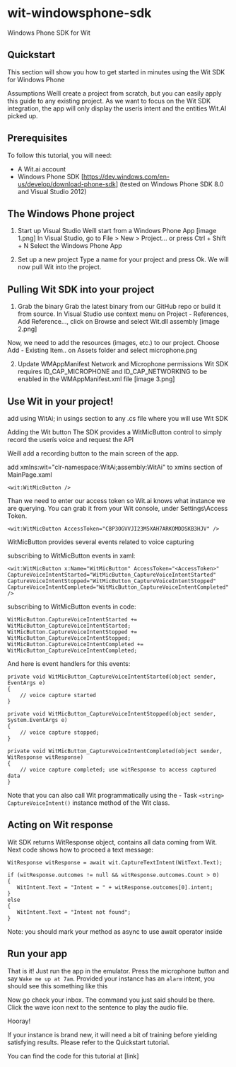 wit-windowsphone-sdk
====================

Windows Phone SDK for Wit


## Quickstart

This section will show you how to get started in minutes using the Wit SDK for Windows Phone

Assumptions
Weíll create a project from scratch, but you can easily apply this guide to any existing project.
As we want to focus on the Wit SDK integration, the app will only display the userís intent and the entities Wit.AI picked up.

## Prerequisites
To follow this tutorial, you will need:

- A Wit.ai account
- Windows Phone SDK [https://dev.windows.com/en-us/develop/download-phone-sdk] (tested on Windows Phone SDK 8.0 and Visual Studio 2012)

## The Windows Phone project

1. Start up Visual Studio
Weíll start from a Windows Phone App [image 1.png]
In Visual Studio, go to File > New > Project... or press Ctrl + Shift + N
Select the Windows Phone App

2. Set up a new project
Type a name for your project and press Ok.
We will now pull Wit into the project.

## Pulling Wit SDK into your project

1. Grab the binary
Grab the latest binary from our GitHub repo or build it from source.
In Visual Studio use context menu on Project - References, Add Reference..., click on Browse and select Wit.dll assembly [image 2.png] 

Now, we need to add the resources (images, etc.) to our project.
Choose  Add - Existing Item.. on Assets folder and select microphone.png

2. Update WMAppManifest
Network and Microphone permissions
Wit SDK requires ID_CAP_MICROPHONE and ID_CAP_NETWORKING to be enabled in the WMAppManifest.xml file [image 3.png]

## Use Wit in your project!
add using WitAi; in usings section to any .cs file where you will use Wit SDK

Adding the Wit button
The SDK provides a WitMicButton control to simply record the userís voice and request the API

Weíll add a recording button to the main screen of the app.

add xmlns:wit="clr-namespace:WitAi;assembly:WitAi" to xmlns section of MainPage.xaml

```
<wit:WitMicButton />
```

Than we need to enter our access token so Wit.ai knows what instance we are querying.
You can grab it from your Wit console, under Settings\Access Token.

```
<wit:WitMicButton AccessToken="CBP3OGVVJI23M5XAH7ARKOMDDSKB3HJV" />
```

WitMicButton provides several events related to voice capturing

subscribing to WitMicButton events in xaml:
```
<wit:WitMicButton x:Name="WitMicButton" AccessToken="<AccessToken>" CaptureVoiceIntentStarted="WitMicButton_CaptureVoiceIntentStarted" CaptureVoiceIntentStopped="WitMicButton_CaptureVoiceIntentStopped" CaptureVoiceIntentCompleted="WitMicButton_CaptureVoiceIntentCompleted" />
```
subscribing to WitMicButton events in code:
```
WitMicButton.CaptureVoiceIntentStarted += WitMicButton_CaptureVoiceIntentStarted;
WitMicButton.CaptureVoiceIntentStopped += WitMicButton_CaptureVoiceIntentStopped;
WitMicButton.CaptureVoiceIntentCompleted += WitMicButton_CaptureVoiceIntentCompleted;
```
And here is event handlers for this events:

```
private void WitMicButton_CaptureVoiceIntentStarted(object sender, EventArgs e)
{
    // voice capture started
}

private void WitMicButton_CaptureVoiceIntentStopped(object sender, System.EventArgs e)
{
    // voice capture stopped;
}

private void WitMicButton_CaptureVoiceIntentCompleted(object sender, WitResponse witResponse)
{
    // voice capture completed; use witResponse to access captured data
}
```

Note that you can also call Wit programmatically using the - Task ```<string> CaptureVoiceIntent()``` instance method of the Wit class.

## Acting on Wit response

Wit SDK returns WitResponse object, contains all data coming from Wit. Next code shows how to proceed a text message:
```
WitResponse witResponse = await wit.CaptureTextIntent(WitText.Text);

if (witResponse.outcomes != null && witResponse.outcomes.Count > 0)
{
   WitIntent.Text = "Intent = " + witResponse.outcomes[0].intent;
}
else
{
   WitIntent.Text = "Intent not found";
}
```
Note: you should mark your method as async to use await operator inside

## Run your app
That is it! Just run the app in the emulator.
Press the microphone button and say `Wake me up at 7am`.
Provided your instance has an `alarm` intent, you should see this something like this

Now go check your inbox.
The command you just said should be there. Click the wave icon next to the sentence to play the audio file.

Hooray!

If your instance is brand new, it will need a bit of training before yielding satisfying results.
Please refer to the Quickstart tutorial.

You can find the code for this tutorial at [link]